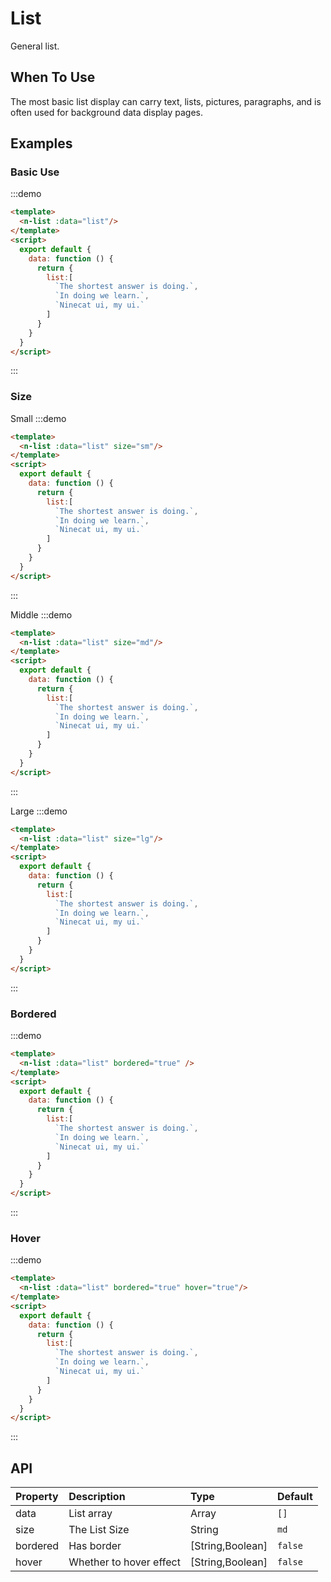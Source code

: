 # List
General list.

## When To Use
The most basic list display can carry text, lists, pictures, paragraphs, and is often used for background data display pages.

## Examples

### Basic Use
:::demo
```html
<template>
  <n-list :data="list"/>
</template>
<script>
  export default {
    data: function () {
      return {
        list:[
          `The shortest answer is doing.`,
          `In doing we learn.`,
          `Ninecat ui, my ui.`
        ]
      }
    }
  }
</script>
```
:::

### Size
Small
:::demo
```html
<template>
  <n-list :data="list" size="sm"/>
</template>
<script>
  export default {
    data: function () {
      return {
        list:[
          `The shortest answer is doing.`,
          `In doing we learn.`,
          `Ninecat ui, my ui.`
        ]
      }
    }
  }
</script>
```
:::

Middle
:::demo
```html
<template>
  <n-list :data="list" size="md"/>
</template>
<script>
  export default {
    data: function () {
      return {
        list:[
          `The shortest answer is doing.`,
          `In doing we learn.`,
          `Ninecat ui, my ui.`
        ]
      }
    }
  }
</script>
```
:::

Large
:::demo
```html
<template>
  <n-list :data="list" size="lg"/>
</template>
<script>
  export default {
    data: function () {
      return {
        list:[
          `The shortest answer is doing.`,
          `In doing we learn.`,
          `Ninecat ui, my ui.`
        ]
      }
    }
  }
</script>
```
:::

### Bordered
:::demo
```html
<template>
  <n-list :data="list" bordered="true" />
</template>
<script>
  export default {
    data: function () {
      return {
        list:[
          `The shortest answer is doing.`,
          `In doing we learn.`,
          `Ninecat ui, my ui.`
        ]
      }
    }
  }
</script>
```
:::

### Hover
:::demo
```html
<template>
  <n-list :data="list" bordered="true" hover="true"/>
</template>
<script>
  export default {
    data: function () {
      return {
        list:[
          `The shortest answer is doing.`,
          `In doing we learn.`,
          `Ninecat ui, my ui.`
        ]
      }
    }
  }
</script>
```
:::

## API

| Property | Description | Type | Default |
| :--- | :--- | :--- | :--- |
| data | List array | Array | `[]` |
| size | The List Size | String | `md` |
| bordered | Has border | [String,Boolean] | `false` |
| hover | Whether to hover effect | [String,Boolean] | `false` |